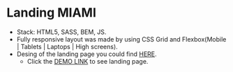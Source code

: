 # Landing MIAMI
- Stack: HTML5, SASS, BEM, JS.
- Fully responsive layout was made by using CSS Grid and Flexbox(Mobile | Tablets | Laptops | High screens).
- Desing of the landing page you could find [HERE](https://www.figma.com/file/nHz8bflIwJaWP3P99vKTH5/miami_home_new?node-id=16033%3A3).
    - Click the [DEMO LINK](https://mihay0113.github.io/miami_layout/) to see landing page.
